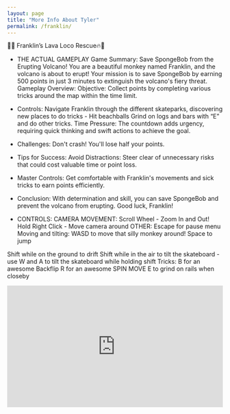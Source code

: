 ```yaml
---
layout: page
title: "More Info About Tyler"
permalink: /franklin/
---
```


🐒🔥 Franklin’s Lava Loco Rescue🔥🐒 

- THE ACTUAL GAMEPLAY
Game Summary: Save SpongeBob from the Erupting Volcano!
You are a beautiful monkey named Franklin, and the volcano is about to erupt! Your mission is to save SpongeBob by earning 500 points in just 3 minutes to extinguish the volcano's fiery threat.
Gameplay Overview:
Objective: Collect points by completing various tricks around the map within the time limit.


- Controls: Navigate Franklin through the different skateparks, discovering new places to do tricks - Hit beachballs Grind on logs and bars with “E” and do other tricks.
Time Pressure: The countdown adds urgency, requiring quick thinking and swift actions to achieve the goal.


- Challenges: Don't crash! You'll lose half your points.


- Tips for Success:
Avoid Distractions: Steer clear of unnecessary risks that could cost valuable time or point loss.


- Master Controls: Get comfortable with Franklin's movements and sick tricks to earn points efficiently.


- Conclusion:
With determination and skill, you can save SpongeBob and prevent the volcano from erupting. Good luck, Franklin!

- CONTROLS:
CAMERA MOVEMENT:
Scroll Wheel - Zoom In and Out!
Hold Right Click - Move camera around
OTHER:
	Escape for pause menu
Moving and tilting:
WASD to move that silly monkey around!
Space to jump

Shift while on the ground to drift
Shift while in the air to tilt the skateboard - use W and A to tilt the skateboard while holding shift
Tricks:
B for an awesome Backflip
R for an awesome SPIN MOVE
E to grind on rails when closeby


<div style="position: relative; padding-bottom: 56.25%; height: 0; overflow: hidden;">
  <iframe src="https://www.youtube.com/embed/b7zMCqxQcdA" 
          style="position: absolute; top: 0; left: 0; width: 100%; height: 100%;" 
          frameborder="0" 
          allowfullscreen>
  </iframe>
</div>


